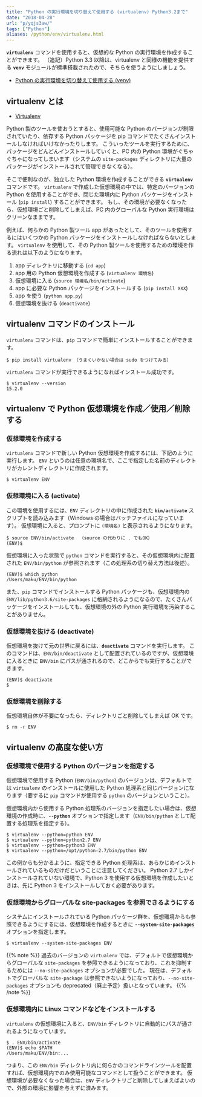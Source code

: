 ```yaml
---
title: "Python の実行環境を切り替えて使用する (virtualenv) Python3.2まで"
date: "2018-04-28"
url: "p/yqjs3aw/"
tags: ["Python"]
aliases: /python/env/virtualenv.html
---
```


__`virtualenv`__ コマンドを使用すると、仮想的な Python の実行環境を作成することができます。
（追記）Python 3.3 以降は、virtualenv と同様の機能を提供する __`venv`__ モジュールが標準搭載されたので、そちらを使うようにしましょう。

- [Python の実行環境を切り替えて使用する (venv)](/p/wozpogm/)


virtualenv とは
----

- [Virtualenv](https://virtualenv.pypa.io/)

Python 製のツールを使おうとすると、使用可能な Python のバージョンが制限されていたり、依存する Python パッケージを pip コマンドでたくさんインストールしなければいけなかったりします。
こういったツールを実行するために、パッケージをどんどんインストールしていくと、PC 内の Python 環境がぐちゃぐちゃになってしまいます（システムの `site-packages` ディレクトリに大量のパッケージがインストールされて管理できなくなる）。

そこで便利なのが、独立した Python 環境を作成することができる __`virtualenv`__ コマンドです。
`virtualenv` で作成した仮想環境の中では、特定のバージョンの Python を使用することができ、閉じた環境内に Python パッケージをインストール (`pip install`) することができます。
もし、その環境が必要なくなったら、仮想環境ごと削除してしまえば、PC 内のグローバルな Python 実行環境はクリーンなままです。

例えば、何らかの Python 製ツール app があったとして、そのツールを使用するにはいくつかの Python パッケージをインストールしなければならないとします。
`virtualenv` を使用して、その Python 製ツールを使用するための環境を作る流れは以下のようになります。

1. app ディレクトリに移動する (`cd app`)
2. app 用の Python 仮想環境を作成する (`virtualenv 環境名`)
3. 仮想環境に入る (`source 環境名/bin/activate`)
4. app に必要な Python パッケージをインストールする (`pip install XXX`)
5. app を使う (`python app.py`)
6. 仮想環境を抜ける (`deactivate`)


virtualenv コマンドのインストール
----

`virtualenv` コマンドは、`pip` コマンドで簡単にインストールすることができます。

```console
$ pip install virtualenv （うまくいかない場合は sudo をつけてみる）
```

`virtualenv` コマンドが実行できるようになればインストール成功です。

```console
$ virtualenv --version
15.2.0
```


virtualenv で Python 仮想環境を作成／使用／削除する
----

### 仮想環境を作成する

`virtualenv` コマンドで新しい Python 仮想環境を作成するには、下記のように実行します。
`ENV` というのは任意の環境名で、ここで指定した名前のディレクトリがカレントディレクトリに作成されます。

```console
$ virtualenv ENV
```

### 仮想環境に入る (activate)

この環境を使用するには、`ENV` ディレクトリの中に作成された __`bin/activate`__ スクリプトを読み込みます（Windows の場合はバッチファイルになっています）。
仮想環境に入ると、プロンプトに `(環境名)` と表示されるようになります。

```console
$ source ENV/bin/activate  （source の代わりに . でもOK）
(ENV)$
```

仮想環境に入った状態で `python` コマンドを実行すると、その仮想環境内に配置された `ENV/bin/python` が参照されます（この処理系の切り替え方法は後述）。

```
(ENV)$ which python
/Users/maku/ENV/bin/python
```

また、`pip` コマンドでインストールする Python パッケージも、仮想環境内の `ENV/lib/python3.6/site-packages` に格納されるようになるので、たくさんパッケージをインストールしても、仮想環境の外の Python 実行環境を汚染することがありません。

### 仮想環境を抜ける (deactivate)

仮想環境を抜けて元の世界に戻るには、__`deactivate`__ コマンドを実行します。
このコマンドは、`ENV/bin/deactivate` として配置されているのですが、仮想環境に入るときに `ENV/bin` にパスが通されるので、どこからでも実行することができます。

```
(ENV)$ deactivate
$
```

### 仮想環境を削除する

仮想環境自体が不要になったら、ディレクトリごと削除してしまえば OK です。

```console
$ rm -r ENV
```


virtualenv の高度な使い方
----

### 仮想環境で使用する Python のバージョンを指定する

仮想環境で使用する Python (`ENV/bin/python`) のバージョンは、デフォルトでは `virtualenv` のインストールに使用した Python 処理系と同じバージョンになります（要するに `pip` コマンドが使用する `python` のバージョンということ）。

仮想環境内から使用する Python 処理系のバージョンを指定したい場合は、仮想環境の作成時に、__`--python`__ オプションで指定します（`ENV/bin/python` として配置する処理系を指定する）。

```console
$ virtualenv --python=python ENV
$ virtualenv --python=python2.7 ENV
$ virtualenv --python=python3 ENV
$ virtualenv --python=/opt/python-2.7/bin/python ENV
```

この例からも分かるように、指定できる Python 処理系は、あらかじめインストールされているものだけだということに注意してください。
Python 2.7 しかインストールされていない環境で、Python 3 を使用する仮想環境を作成したいときは、先に Python 3 をインストールしておく必要があります。

### 仮想環境からグローバルな site-packages を参照できるようにする

システムにインストールされている Python パッケージ群を、仮想環境からも参照できるようにするには、仮想環境を作成するときに __`--system-site-packages`__ オプションを指定します。

```console
$ virtualenv --system-site-packages ENV
```

{{% note %}}
過去のバージョンの `virtualenv` では、デフォルトで仮想環境からグローバルな `site-packages` を参照できるようになっており、これを抑制するためには `--no-site-packages` オプションが必要でした。
現在は、デフォルトでグローバルな `site-package` は参照できないようになっており、`--no-site-packages` オプションも deprecated（廃止予定）扱いとなっています。
{{% /note %}}

### 仮想環境内に Linux コマンドなどをインストールする

`virtualenv` の仮想環境に入ると、`ENV/bin` ディレクトリに自動的にパスが通されるようになっています。

```
$ . ENV/bin/activate
(ENV)$ echo $PATH
/Users/maku/ENV/bin:...
```

つまり、この `ENV/bin` ディレクトリ内に何らかのコマンドラインツールを配置すれば、仮想環境内でのみ使用可能なコマンドとして扱うことができます。
仮想環境が必要なくなった場合は、`ENV` ディレクトリごと削除してしまえばよいので、外部の環境に影響を与えずに済みます。


